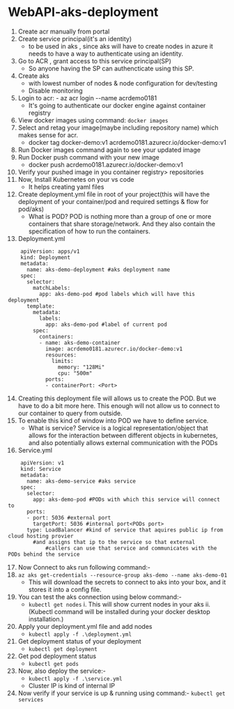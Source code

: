 # WebAPI-aks-deployment

1. Create acr manually from portal
2. Create service principal(it's an identity) 
 	- to be used in aks , since aks will have to create nodes in azure it needs to have a way to authenticate using an identity.
3. Go to ACR , grant access to this service principal(SP)
	- So anyone having the SP can authencticate using this SP.
4. Create aks 
 	- with lowest number of nodes & node configuration for dev/testing
 	- Disable monitoring
5. Login to acr: - az acr login --name acrdemo0181
 	- It's going to authenticate our docker engine against container registry
6. View docker images using command:  `docker images`
7. Select and retag your image(maybe including repository name) which makes sense for acr.
 	- docker tag docker-demo:v1 acrdemo0181.azurecr.io/docker-demo:v1
8. Run Docker images command again to see your updated image
9. Run Docker push command with your new image
 	- docker push acrdemo0181.azurecr.io/docker-demo:v1
10. Verify your pushed image in you container registry> repositories
11. Now, Install Kubernetes on your vs code
	- It helps creating yaml files 
12. Create deployment.yml file in root of your project(this will have the deployment of your container/pod and required  settings & flow for pod/aks)
	- What is POD? POD is nothing more than a group of one or more containers that share storage/network. And they 
    also contain the specification of how to run the containers.
13. Deployment.yml
  
```
	apiVersion: apps/v1
	kind: Deployment
	metadata:
	  name: aks-demo-deployment #aks deployment name
	spec:
	  selector:
	    matchLabels:
	      app: aks-demo-pod #pod labels which will have this deployment
	  template:
	    metadata:
	      labels:
	        app: aks-demo-pod #label of current pod
	    spec:
	      containers:
	      - name: aks-demo-container
	        image: acrdemo0181.azurecr.io/docker-demo:v1
	        resources:
	          limits:
	            memory: "128Mi"
	            cpu: "500m"
	        ports:
	        - containerPort: <Port>
```

14. Creating this deployment file will allows us to create the POD. But we have to do a bit more here. This enough will not allow us to 
  connect to our container to query from outside. 
15. To enable this kind of window into POD we have to define service.
	- What is service? Service is a logical representation/object that allows for the interaction between different objects in kubernetes, 
and also potentially allows external communication with the PODs
16. Service.yml
```
	apiVersion: v1
	kind: Service
	metadata:
	  name: aks-demo-service #aks service 
	spec:
	  selector:
	    app: aks-demo-pod #PODs with which this service will connect to
	  ports:
	  - port: 5036 #external port
	    targetPort: 5036 #internal port<PODs port>
	  type: LoadBalancer #kind of service that aquires public ip from cloud hosting provier 
	  	#and assigns that ip to the service so that external 
    		#callers can use that service and communicates with the PODs behind the service
```
 17. Now Connect to aks run following command:-
18. `az aks get-credentials --resource-group aks-demo --name aks-demo-01`
	- This will download the secrets to connect to aks into your box, and it stores it into a config file.
19. You can test the aks connection using below command:-
	- `kubectl get nodes`
		i. This will show current nodes in your aks
		ii. (Kubectl command will be installed during your docker desktop installation.)
20. Apply your deployment.yml file and add nodes
	- `kubectl apply -f .\deployment.yml`
21. Get deployment status of your deployment
	- `kubectl get deployment`
22. Get pod deployment status
	- `kubectl get pods`
23. Now, also deploy the service:-
	- `kubectl apply -f .\service.yml`
	- Cluster IP is kind of internal IP
24. Now verify if your service is up & running using command:-
    `kubectl get services`
